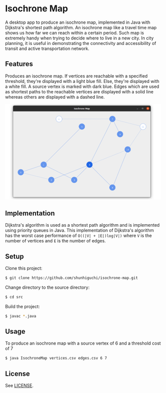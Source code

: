 # Isochrone Map

A desktop app to produce an isochrone map, implemented in Java with Dijkstra's shortest path algorithm. An isochrone map like a travel time map shows us how far we can reach within a certain period. Such map is extremely handy when trying to decide where to live in a new city. In city planning, it is useful in demonstrating the connectivity and accessibility of transit and active transportation network.

## Features

Produces an isochrone map. If vertices are reachable with a specified threshold, they're displayed with a light blue fill. Else, they're displayed with a white fill. A source vertex is marked with dark blue. Edges which are used as shortest paths to the reachable vertices are displayed with a solid line whereas others are displayed with a dashed line.

![Screenshot of a sample isochrone map](/img/sample-isochrone-map.png "Sample isochrone map")

## Implementation

Dijkstra's algorithm is used as a shortest path algorithm and is implemented using priority queues in Java. This implementation of Dijkstra's algorithm has the worst case performance of `Ο((|V| + |E|)log|V|)` where `V` is the number of vertices and `E` is the number of edges.

## Setup

Clone this project:

```bash
$ git clone https://github.com/shunhiguchi/isochrone-map.git
```

Change directory to the source directory:

```bash
$ cd src
```

Build the project:

```bash
$ javac *.java
```

## Usage

To produce an isochrone map with a source vertex of 6 and a threshold cost of 7

```bash
$ java IsochroneMap vertices.csv edges.csv 6 7
```

## License

See [LICENSE](/LICENSE).
